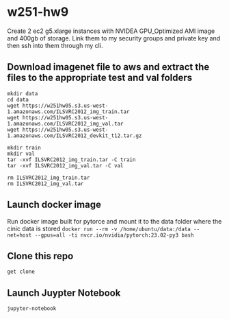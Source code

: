 # w251-hw9

Create 2 ec2 g5.xlarge instances with NVIDEA GPU_Optimized AMI image and 400gb of storage. Link them to my security groups and private key and then ssh into them through my cli.

## Download imagenet file to aws and extract the files to the appropriate test and val folders
```
mkdir data
cd data
wget https://w251hw05.s3.us-west-1.amazonaws.com/ILSVRC2012_img_train.tar
wget https://w251hw05.s3.us-west-1.amazonaws.com/ILSVRC2012_img_val.tar
wget https://w251hw05.s3.us-west-1.amazonaws.com/ILSVRC2012_devkit_t12.tar.gz

mkdir train
mkdir val
tar -xvf ILSVRC2012_img_train.tar -C train
tar -xvf ILSVRC2012_img_val.tar -C val

rm ILSVRC2012_img_train.tar
rm ILSVRC2012_img_val.tar
```

## Launch docker image
Run docker image built for pytorce and mount it to the data folder where the cinic data is stored
```docker run --rm -v /home/ubuntu/data:/data --net=host --gpus=all -ti nvcr.io/nvidia/pytorch:23.02-py3 bash```

## Clone this repo
```get clone ```

## Launch Juypter Notebook
```jupyter-notebook```
